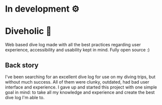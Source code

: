 # In development ⚙️

# Diveholic 🤿

Web based dive log made with all the best practices regarding user experience, accessibility and usability kept in mind. Fully open source :)

## Back story

I've been searching for an excellent dive log for use on my diving trips, but without much success. All of them were clunky, outdated, had bad user interface and experience. I gave up and started this project with one simple goal in mind: to take all my knowledge and experience and create the best dive log I'm able to.

